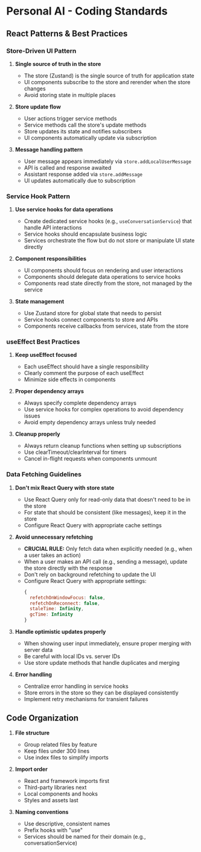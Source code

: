 # Personal AI - Coding Standards

## React Patterns & Best Practices

### Store-Driven UI Pattern

1. **Single source of truth in the store**
   - The store (Zustand) is the single source of truth for application state
   - UI components subscribe to the store and rerender when the store changes
   - Avoid storing state in multiple places

2. **Store update flow**
   - User actions trigger service methods
   - Service methods call the store's update methods
   - Store updates its state and notifies subscribers
   - UI components automatically update via subscription

3. **Message handling pattern**
   - User message appears immediately via `store.addLocalUserMessage`
   - API is called and response awaited
   - Assistant response added via `store.addMessage`
   - UI updates automatically due to subscription

### Service Hook Pattern

1. **Use service hooks for data operations**
   - Create dedicated service hooks (e.g., `useConversationService`) that handle API interactions
   - Service hooks should encapsulate business logic
   - Services orchestrate the flow but do not store or manipulate UI state directly

2. **Component responsibilities**
   - UI components should focus on rendering and user interactions
   - Components should delegate data operations to service hooks
   - Components read state directly from the store, not managed by the service

3. **State management**
   - Use Zustand store for global state that needs to persist
   - Service hooks connect components to store and APIs
   - Components receive callbacks from services, state from the store

### useEffect Best Practices

1. **Keep useEffect focused**
   - Each useEffect should have a single responsibility
   - Clearly comment the purpose of each useEffect
   - Minimize side effects in components

2. **Proper dependency arrays**
   - Always specify complete dependency arrays
   - Use service hooks for complex operations to avoid dependency issues
   - Avoid empty dependency arrays unless truly needed

3. **Cleanup properly**
   - Always return cleanup functions when setting up subscriptions
   - Use clearTimeout/clearInterval for timers
   - Cancel in-flight requests when components unmount

### Data Fetching Guidelines

1. **Don't mix React Query with store state**
   - Use React Query only for read-only data that doesn't need to be in the store
   - For state that should be consistent (like messages), keep it in the store
   - Configure React Query with appropriate cache settings

2. **Avoid unnecessary refetching**
   - **CRUCIAL RULE:** Only fetch data when explicitly needed (e.g., when a user takes an action)
   - When a user makes an API call (e.g., sending a message), update the store directly with the response
   - Don't rely on background refetching to update the UI
   - Configure React Query with appropriate settings:
     ```javascript
     {
       refetchOnWindowFocus: false,
       refetchOnReconnect: false,
       staleTime: Infinity,
       gcTime: Infinity
     }
     ```

3. **Handle optimistic updates properly**
   - When showing user input immediately, ensure proper merging with server data
   - Be careful with local IDs vs. server IDs
   - Use store update methods that handle duplicates and merging

4. **Error handling**
   - Centralize error handling in service hooks
   - Store errors in the store so they can be displayed consistently
   - Implement retry mechanisms for transient failures

## Code Organization

1. **File structure**
   - Group related files by feature
   - Keep files under 300 lines
   - Use index files to simplify imports

2. **Import order**
   - React and framework imports first
   - Third-party libraries next
   - Local components and hooks
   - Styles and assets last

3. **Naming conventions**
   - Use descriptive, consistent names
   - Prefix hooks with "use"
   - Services should be named for their domain (e.g., conversationService) 